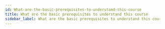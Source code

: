 ```yaml
---
id: What-are-the-basic-prerequisites-to-understand-this-course
title: What are the basic prerequisites to understand this course
sidebar_label: What are the basic prerequisites to understand this course
---
```



#
